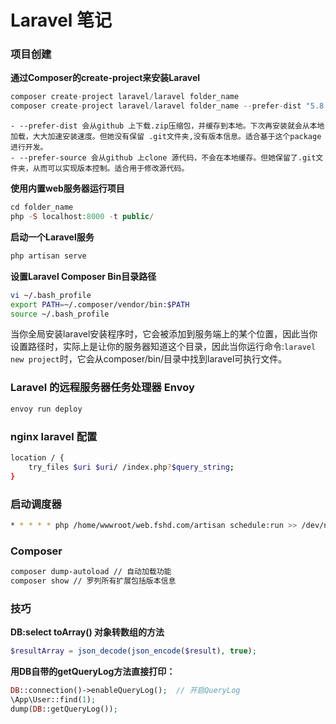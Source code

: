 # Laravel 笔记

### 项目创建
**通过Composer的create-project来安装Laravel**
```php
composer create-project laravel/laravel folder_name
composer create-project laravel/laravel folder_name --prefer-dist "5.8.*"
```
    - --prefer-dist 会从github 上下载.zip压缩包，并缓存到本地。下次再安装就会从本地加载，大大加速安装速度。但她没有保留 .git文件夹,没有版本信息。适合基于这个package进行开发。
    - --prefer-source 会从github 上clone 源代码，不会在本地缓存。但她保留了.git文件夹，从而可以实现版本控制。适合用于修改源代码。

**使用内置web服务器运行项目**
```php
cd folder_name
php -S localhost:8000 -t public/
```

**启动一个Laravel服务**
```sh
php artisan serve
```

**设置Laravel Composer Bin目录路径**
```sh
vi ~/.bash_profile
export PATH=~/.composer/vendor/bin:$PATH
source ~/.bash_profile
```
当你全局安装laravel安装程序时，它会被添加到服务端上的某个位置，因此当你设置路径时，实际上是让你的服务器知道这个目录，因此当你运行命令:`laravel new project`时，它会从composer/bin/目录中找到laravel可执行文件。

### Laravel 的远程服务器任务处理器 Envoy
```sh
envoy run deploy
```

### nginx laravel 配置
```sh
location / {
    try_files $uri $uri/ /index.php?$query_string;
}
```

### 启动调度器
```sh
* * * * * php /home/wwwroot/web.fshd.com/artisan schedule:run >> /dev/null 2>&1
```

### Composer
```sh
composer dump-autoload // 自动加载功能
composer show // 罗列所有扩展包括版本信息
```

### 技巧

**DB:select toArray() 对象转数组的方法**
```php
$resultArray = json_decode(json_encode($result), true);
```

**用DB自带的getQueryLog方法直接打印：**
```php
DB::connection()->enableQueryLog();  // 开启QueryLog
\App\User::find(1);
dump(DB::getQueryLog());
```
